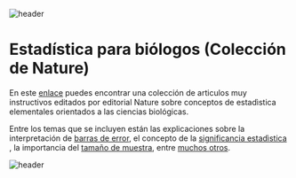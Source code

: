 
![header](/Tutoriales-IFC/assets/header.png)



# Estadística para biólogos (Colección de Nature)

En este [enlace](https://www.nature.com/collections/qghhqm/pointsofsignificance) puedes encontrar una colección de articulos muy instructivos editados por editorial Nature sobre conceptos de estadìstica elementales orientados a las ciencias biológicas. 

Entre los temas que se incluyen están las explicaciones sobre la interpretación de [barras de error](http://www.nature.com/doifinder/10.1038/nmeth.2659), el concepto de la [significancia estadìstica](http://www.nature.com/doifinder/10.1038/nmeth.2698) , la importancia del [tamaño de muestra](http://www.nature.com/doifinder/10.1038/nmeth.2738), entre [muchos otros](https://www.nature.com/collections/qghhqm/pointsofsignificance). 



![header](/Tutoriales-IFC/assets/header.png)

